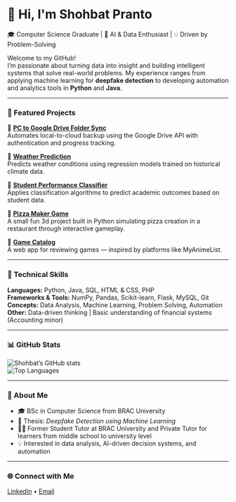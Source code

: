 # 👋 Hi, I'm Shohbat Pranto  

🎓 Computer Science Graduate | 🤖 AI & Data Enthusiast | 💡 Driven by Problem-Solving  

Welcome to my GitHub!  
I’m passionate about turning data into insight and building intelligent systems that solve real-world problems. My experience ranges from applying machine learning for **deepfake detection** to developing automation and analytics tools in **Python** and **Java**.  

---

### 🚀 Featured Projects  

🔹 **[PC to Google Drive Folder Sync](https://github.com/ShohbatPranto/PC-to-Gdrive-Folder-Sync)**  
Automates local-to-cloud backup using the Google Drive API with authentication and progress tracking.  

🔹 **[Weather Prediction](https://github.com/ShohbatPranto/Weather-Prediction)**  
Predicts weather conditions using regression models trained on historical climate data.  

🔹 **[Student Performance Classifier](https://github.com/ShohbatPranto/Student-Performance-Classifier)**  
Applies classification algorithms to predict academic outcomes based on student data.  

🔹 **[Pizza Maker Game](https://github.com/ShohbatPranto/Pizza-Maker)**  
A small fun 3d project built in Python simulating pizza creation in a restaurant through interactive gameplay.  

🔹 **[Game Catalog](https://github.com/ShohbatPranto/Game-Catalog)**  
A web app for reviewing games — inspired by platforms like MyAnimeList.  

---

### 🧠 Technical Skills  

**Languages:** Python, Java, SQL, HTML & CSS, PHP  
**Frameworks & Tools:** NumPy, Pandas, Scikit-learn, Flask, MySQL, Git  
**Concepts:** Data Analysis, Machine Learning, Problem Solving, Automation  
**Other:** Data-driven thinking | Basic understanding of financial systems (Accounting minor)  

---

### 📊 GitHub Stats  

![Shohbat’s GitHub stats](https://github-readme-stats.vercel.app/api?username=ShohbatPranto&show_icons=true&theme=github_dark)  
![Top Languages](https://github-readme-stats.vercel.app/api/top-langs/?username=ShohbatPranto&layout=compact&theme=github_dark)  

---

### 💬 About Me  

- 🎓 BSc in Computer Science from BRAC University  
- 🧠 Thesis: *Deepfake Detection using Machine Learning*  
- 🧑‍🏫 Former Student Tutor at BRAC University and Private Tutor for learners from middle school to university level  
- 💡 Interested in data analysis, AI-driven decision systems, and automation  

---

### 🌐 Connect with Me  

[LinkedIn](https://www.linkedin.com/in/mdshohbatahsan/) • [Email](mdshohbatahsan@gmail.com)
